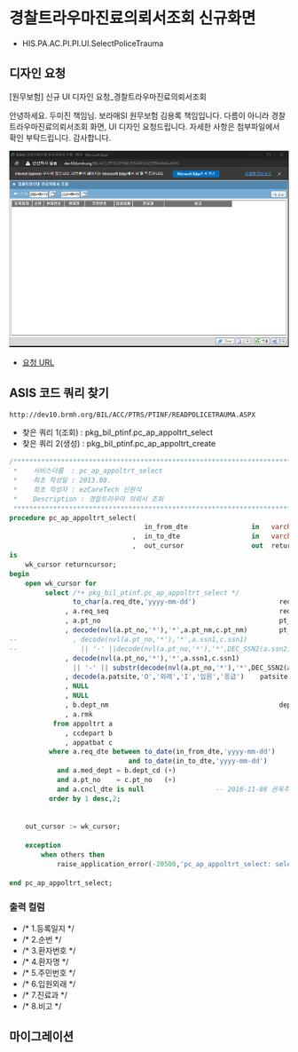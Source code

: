 




# 경찰트라우마진료의뢰서조회 신규화면
- HIS.PA.AC.PI.PI.UI.SelectPoliceTrauma
## 디자인 요청

[원무보험] 신규 UI 디자인 요청_경찰트라우마진료의뢰서조회

안녕하세요. 두미진 책임님.
보라매SI 원무보험 김용록 책임입니다.
다름이 아니라 경찰트라우마진료의뢰서조회 화면, UI 디자인 요청드립니다.
자세한 사항은 첨부파일에서 확인 부탁드립니다.
감사합니다.

![](/보라매SI/img2/2024-08-19경찰트라우마.png)


- [요청 URL](http://bcdevsp.brmh.org/Lists/22/DispForm.aspx?ID=631&Source=http%3A%2F%2Fbcdevsp%2Ebrmh%2Eorg%2FLists%2F22%2FAllItems%2Easpx&ContentTypeId=0x010038756A20B0CEEF48B685821A5E4F5C37)



## ASIS 코드 쿼리 찾기
```
http://dev10.brmh.org/BIL/ACC/PTRS/PTINF/READPOLICETRAUMA.ASPX
```

- 찾은 쿼리 1(조회) : pkg_bil_ptinf.pc_ap_appoltrt_select
- 찾은 쿼리 2(생성) : pkg_bil_ptinf.pc_ap_appoltrt_create

```sql
/***********************************************************************************
 *    서비스이름  : pc_ap_appoltrt_select
 *    최초 작성일 : 2013.08.
 *    최초 작성자 : ezCareTech 신원석
 *    Description : 경찰트라우마 의뢰서 조회
 ***********************************************************************************/
procedure pc_ap_appoltrt_select(
                                  in_from_dte                in   varchar2
                               ,  in_to_dte                  in   varchar2
                               ,  out_cursor                 out  returncursor)
is
    wk_cursor returncursor;
begin
    open wk_cursor for
         select /*+ pkg_bil_ptinf.pc_ap_appoltrt_select */
                to_char(a.req_dte,'yyyy-mm-dd')                 	req_dte
              , a.req_seq                                       	req_seq
              , a.pt_no                                         	pt_no
              , decode(nvl(a.pt_no,'*'),'*',a.pt_nm,c.pt_nm)    	pt_nm
--              , decode(nvl(a.pt_no,'*'),'*',a.ssn1,c.ssn1)
--                || '-' ||decode(nvl(a.pt_no,'*'),'*',DEC_SSN2(a.ssn2),DEC_SSN2(c.ssn2)) ssn     --2020.11.23 주민번호 뒷자리 체크  
              , decode(nvl(a.pt_no,'*'),'*',a.ssn1,c.ssn1)
                || '-' || substr(decode(nvl(a.pt_no,'*'),'*',DEC_SSN2(a.ssn2),DEC_SSN2(c.ssn2)),1,1) ||'******'  ssn    
              , decode(a.patsite,'O','외래','I','입원','응급')  	patsite
              , NULL         																			er_kit_yn
              , NULL																							ATK_GUBN
              , b.dept_nm                                       	dept_nm
              , a.rmk																							rmk
           from appoltrt a
              , ccdepart b
              , appatbat c
          where a.req_dte between to_date(in_from_dte,'yyyy-mm-dd')
                              and to_date(in_to_dte,'yyyy-mm-dd')
            and a.med_dept = b.dept_cd (+)
            and a.pt_no    = c.pt_no   (+)
            and a.cncl_dte is null                  -- 2010-11-08 권욱주 추가 
          order by 1 desc,2;
            
              
    out_cursor := wk_cursor;

    exception
        when others then
            raise_application_error(-20500,'pc_ap_appoltrt_select: select 하면서 오류가 발생하였습니다' || chr(13) || sqlcode || chr(13) || sqlerrm);                                    
        
end pc_ap_appoltrt_select;
```
### 출력 컬럼
- /* 1.등록일지 */
- /* 2.순번 */
- /* 3.환자번호 */
- /* 4.환자명 */
- /* 5.주민번호 */
- /* 6.입원외래 */
- /* 7.진료과 */ 
- /* 8.비고 */

## 마이그레이션